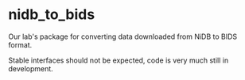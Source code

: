 # nidb_to_bids
Our lab's package for converting data downloaded from NiDB to BIDS format.

Stable interfaces should not be expected, code is very much still in development.
